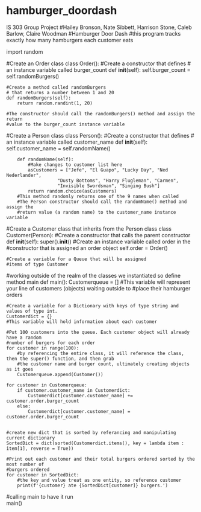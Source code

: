 # hamburger_doordash
IS 303 Group Project
#Hailey Bronson, Nate Sibbett, Harrison Stone, Caleb Barlow, Claire Woodman
#Hamburger Door Dash
#this program tracks exactly how many hamburgers each customer eats

import random 

#Create an Order class
class Order(): 
    #Create a constructor that defines 
    # an instance variable called burger_count
    def __init__(self):
        self.burger_count = self.randomBurgers()

    #Create a method called randomBurgers 
    # that returns a number between 1 and 20
    def randomBurgers(self):
        return random.randint(1, 20)
    
    #The constructor should call the randomBurgers() method and assign the return
    #value to the burger_count instance variable

#Create a Person class
class Person(): 
        #Create a constructor that defines 
        # an instance variable called customer_name
        def __init__(self):
            self.customer_name = self.randomName()

        def randomName(self): 
            #Make changes to customer list here
            asCustomers = ["Jefe", "El Guapo", "Lucky Day", "Ned Nederlander", 
                       "Dusty Bottoms", "Harry Flugleman", "Carmen", 
                       "Invisible Swordsman", "Singing Bush"]
            return random.choice(asCustomers)
        #This method randomly returns one of the 9 names when called
        #The Person constructor should call the randomName() method and assign the
        #return value (a random name) to the customer_name instance variable
    
#Create a Customer class that inherits from the Person class
class Customer(Person):
    #Create a constructor that calls the parent constructor
    def __init__(self):
        super().__init__()
        #Create an instance variable called order in the 
        #constructor that is assigned an order object
        self.order = Order()

    #Create a variable for a Queue that will be assigned 
    #items of type Customer

#working outside of the realm of the classes we instantiated so define method main 
def main():
    Customerqueue = []
    #This variable will represent your line of customers (objects) waiting outside to
    #place their hamburger orders

    #Create a variable for a Dictionary with keys of type string and values of type int.
    Customerdict = {}
    #This variable will hold information about each customer

    #Put 100 customers into the queue. Each customer object will already have a random
    #number of burgers for each order
    for customer in range(100):
        #by referencing the entire class, it will reference the class, then the super() function, and then grab 
        #the customer name and burger count, ultimately creating objects as it goes 
        Customerqueue.append(Customer())
        
    for customer in Customerqueue: 
        if customer.customer_name in Customerdict: 
            Customerdict[customer.customer_name] += customer.order.burger_count
        else: 
            Customerdict[customer.customer_name] = customer.order.burger_count 


    #create new dict that is sorted by referancing and manipulating current dictionary 
    SortedDict = dict(sorted(Customerdict.items(), key = lambda item : item[1], reverse = True))

    #Print out each customer and their total burgers ordered sorted by the most number of
    #burgers ordered
    for customer in SortedDict:
        #the key and value treat as one entity, so reference customer 
        print(f'{customer} ate {SortedDict[customer]} burgers.')

#calling main to have it run       
main()


 
